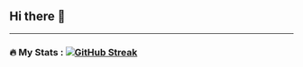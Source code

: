 ## Hi there 👋

---

### :fire: My Stats : [![GitHub Streak](http://github-readme-streak-stats.herokuapp.com?user=recitativonika&theme=dark&background=000000)](https://git.io/streak-stats)
<!--
**recitativonika/recitativonika** is a ✨ _special_ ✨ repository because its `README.md` (this file) appears on your GitHub profile.

Here are some ideas to get you started:

- 🔭 I’m currently working on ...
- 🌱 I’m currently learning ...
- 👯 I’m looking to collaborate on ...
- 🤔 I’m looking for help with ...
- 💬 Ask me about ...
- 📫 How to reach me: ...
- 😄 Pronouns: ...
- ⚡ Fun fact: ...
-->
